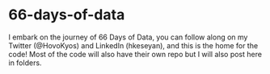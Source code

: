 # 66-days-of-data
I embark on the journey of 66 Days of Data, you can follow along on my Twitter (@HovoKyos) and LinkedIn (hkeseyan), and this is the home for the code! Most of the code will also have their own repo but I will also post here in folders.
